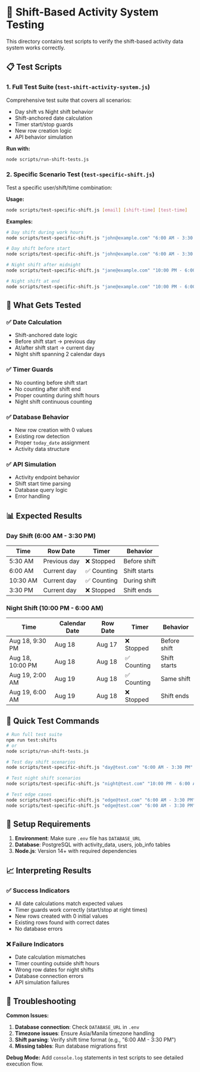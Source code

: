 # 🧪 Shift-Based Activity System Testing

This directory contains test scripts to verify the shift-based activity data system works correctly.

## 📋 Test Scripts

### 1. **Full Test Suite** (`test-shift-activity-system.js`)
Comprehensive test suite that covers all scenarios:
- Day shift vs Night shift behavior
- Shift-anchored date calculation
- Timer start/stop guards
- New row creation logic
- API behavior simulation

**Run with:**
```bash
node scripts/run-shift-tests.js
```

### 2. **Specific Scenario Test** (`test-specific-shift.js`)
Test a specific user/shift/time combination:

**Usage:**
```bash
node scripts/test-specific-shift.js [email] [shift-time] [test-time]
```

**Examples:**
```bash
# Day shift during work hours
node scripts/test-specific-shift.js "john@example.com" "6:00 AM - 3:30 PM" "2025-08-18 10:30:00"

# Day shift before start
node scripts/test-specific-shift.js "john@example.com" "6:00 AM - 3:30 PM" "2025-08-18 05:30:00"

# Night shift after midnight
node scripts/test-specific-shift.js "jane@example.com" "10:00 PM - 6:00 AM" "2025-08-19 02:00:00"

# Night shift at end
node scripts/test-specific-shift.js "jane@example.com" "10:00 PM - 6:00 AM" "2025-08-19 06:00:00"
```

## 🎯 What Gets Tested

### ✅ **Date Calculation**
- Shift-anchored date logic
- Before shift start → previous day
- At/after shift start → current day
- Night shift spanning 2 calendar days

### ✅ **Timer Guards**
- No counting before shift start
- No counting after shift end
- Proper counting during shift hours
- Night shift continuous counting

### ✅ **Database Behavior**
- New row creation with 0 values
- Existing row detection
- Proper `today_date` assignment
- Activity data structure

### ✅ **API Simulation**
- Activity endpoint behavior
- Shift start time parsing
- Database query logic
- Error handling

## 📊 Expected Results

### **Day Shift (6:00 AM - 3:30 PM)**
| Time | Row Date | Timer | Behavior |
|------|----------|-------|----------|
| 5:30 AM | Previous day | ❌ Stopped | Before shift |
| 6:00 AM | Current day | ✅ Counting | Shift starts |
| 10:30 AM | Current day | ✅ Counting | During shift |
| 3:30 PM | Current day | ❌ Stopped | Shift ends |

### **Night Shift (10:00 PM - 6:00 AM)**
| Time | Calendar Date | Row Date | Timer | Behavior |
|------|---------------|----------|-------|----------|
| Aug 18, 9:30 PM | Aug 18 | Aug 17 | ❌ Stopped | Before shift |
| Aug 18, 10:00 PM | Aug 18 | Aug 18 | ✅ Counting | Shift starts |
| Aug 19, 2:00 AM | Aug 19 | Aug 18 | ✅ Counting | Same shift |
| Aug 19, 6:00 AM | Aug 19 | Aug 18 | ❌ Stopped | Shift ends |

## 🚀 Quick Test Commands

```bash
# Run full test suite
npm run test:shifts
# or
node scripts/run-shift-tests.js

# Test day shift scenarios
node scripts/test-specific-shift.js "day@test.com" "6:00 AM - 3:30 PM" "2025-08-18 10:00:00"

# Test night shift scenarios  
node scripts/test-specific-shift.js "night@test.com" "10:00 PM - 6:00 AM" "2025-08-19 02:00:00"

# Test edge cases
node scripts/test-specific-shift.js "edge@test.com" "6:00 AM - 3:30 PM" "2025-08-18 05:59:00"
node scripts/test-specific-shift.js "edge@test.com" "6:00 AM - 3:30 PM" "2025-08-18 15:31:00"
```

## 🔧 Setup Requirements

1. **Environment**: Make sure `.env` file has `DATABASE_URL`
2. **Database**: PostgreSQL with activity_data, users, job_info tables
3. **Node.js**: Version 14+ with required dependencies

## 📈 Interpreting Results

### ✅ **Success Indicators**
- All date calculations match expected values
- Timer guards work correctly (start/stop at right times)
- New rows created with 0 initial values
- Existing rows found with correct dates
- No database errors

### ❌ **Failure Indicators**
- Date calculation mismatches
- Timer counting outside shift hours
- Wrong row dates for night shifts
- Database connection errors
- API simulation failures

## 🐛 Troubleshooting

**Common Issues:**
1. **Database connection**: Check `DATABASE_URL` in `.env`
2. **Timezone issues**: Ensure Asia/Manila timezone handling
3. **Shift parsing**: Verify shift time format (e.g., "6:00 AM - 3:30 PM")
4. **Missing tables**: Run database migrations first

**Debug Mode:**
Add `console.log` statements in test scripts to see detailed execution flow.
